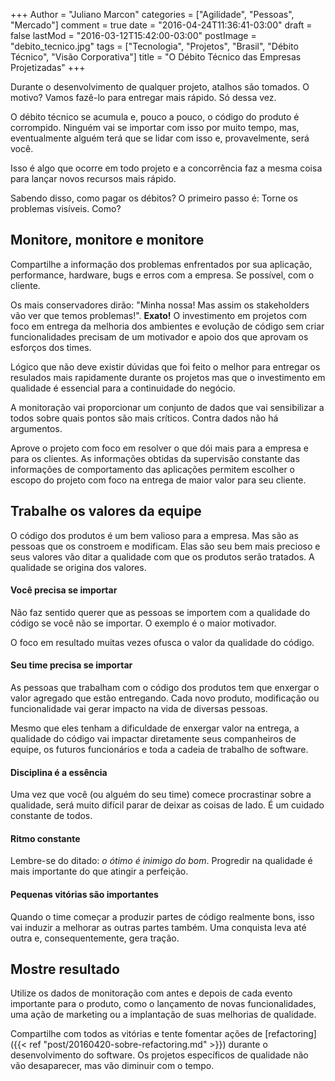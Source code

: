 +++
Author = "Juliano Marcon"
categories = ["Agilidade", "Pessoas", "Mercado"]
comment = true
date = "2016-04-24T11:36:41-03:00"
draft = false
lastMod = "2016-03-12T15:42:00-03:00"
postImage = "debito_tecnico.jpg"
tags = ["Tecnologia", "Projetos", "Brasil", "Débito Técnico", "Visão Corporativa"]
title = "O Débito Técnico das Empresas Projetizadas"
+++

Durante o desenvolvimento de qualquer projeto, atalhos são tomados. O motivo? Vamos fazê-lo para entregar mais rápido. Só dessa vez.

O débito técnico se acumula e, pouco a pouco, o código do produto é corrompido. Ninguém vai se importar com isso por muito tempo, mas, eventualmente alguém terá que se lidar com isso e, provavelmente, será você.

<!--more-->

Isso é algo que ocorre em todo projeto e a concorrência faz a mesma coisa para lançar novos recursos mais rápido.

Sabendo disso, como pagar os débitos? O primeiro passo é: Torne os problemas visíveis. Como?

## Monitore, monitore e monitore

Compartilhe a informação dos problemas enfrentados por sua aplicação, performance, hardware, bugs e erros com a empresa. Se possível, com o cliente.

Os mais conservadores dirão: "Minha nossa! Mas assim os stakeholders vão ver que temos problemas!". **Exato!** O investimento em projetos com foco em entrega da melhoria dos ambientes e evolução de código sem criar funcionalidades precisam de um motivador e apoio dos que aprovam os esforços dos times.

Lógico que não deve existir dúvidas que foi feito o melhor para entregar os resulados mais rapidamente durante os projetos mas que o investimento em qualidade é essencial para a continuidade do negócio.

A monitoração vai proporcionar um conjunto de dados que vai sensibilizar a todos sobre quais pontos são mais críticos. Contra dados não há argumentos.

Aprove o projeto com foco em resolver o que dói mais para a empresa e para os clientes. As informações obtidas da supervisão constante das informações de comportamento das aplicações permitem escolher o escopo do projeto com foco na entrega de maior valor para seu cliente.

## Trabalhe os valores da equipe

O código dos produtos é um bem valioso para a empresa. Mas são as pessoas que os constroem e modificam. Elas são seu bem mais precioso e seus valores vão ditar a qualidade com que os produtos serão tratados. A qualidade se origina dos valores.

#### Você precisa se importar

Não faz sentido querer que as pessoas se importem com a qualidade do código se você não se importar. O exemplo é o maior motivador.

O foco em resultado muitas vezes ofusca o valor da qualidade do código.

#### Seu time precisa se importar

As pessoas que trabalham com o código dos produtos tem que enxergar o valor agregado que estão entregando. Cada novo produto, modificação ou funcionalidade vai gerar impacto na vida de diversas pessoas.

Mesmo que eles tenham a dificuldade de enxergar valor na entrega, a qualidade do código vai impactar diretamente seus companheiros de equipe, os futuros funcionários e toda a cadeia de trabalho de software.

#### Disciplina é a essência

Uma vez que você (ou alguém do seu time) comece procrastinar sobre a qualidade, será muito difícil parar de deixar as coisas de lado. É um cuidado constante de todos.

#### Ritmo constante

Lembre-se do ditado: *o ótimo é inimigo do bom*. Progredir na qualidade é mais importante do que atingir a perfeição.

#### Pequenas vitórias são importantes

Quando o time começar a produzir partes de código realmente bons, isso vai induzir a melhorar as outras partes também. Uma conquista leva até outra e, consequentemente, gera tração.

## Mostre resultado

Utilize os dados de monitoração com antes e depois de cada evento importante para o produto, como o lançamento de novas funcionalidades, uma ação de marketing ou a implantação de suas melhorias de qualidade.

Compartilhe com todos as vitórias e tente fomentar ações de [refactoring]({{< ref "post/20160420-sobre-refactoring.md" >}}) durante o desenvolvimento do software. Os projetos específicos de qualidade não vão desaparecer, mas vão diminuir com o tempo.
